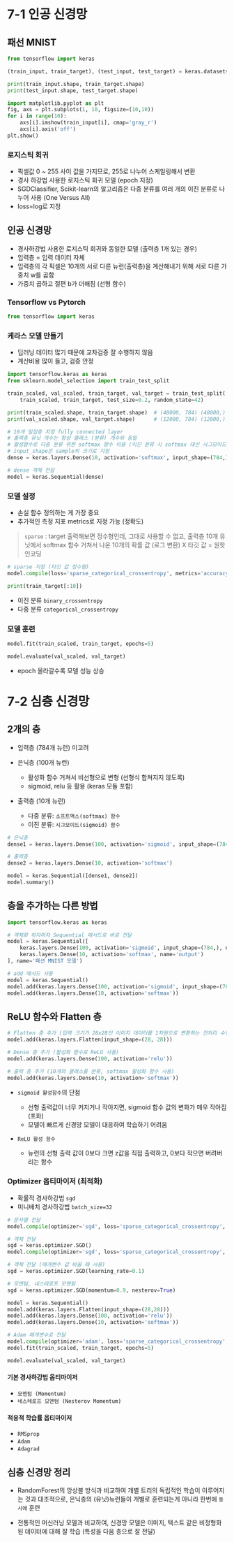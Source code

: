 # 7-1 인공 신경망

## 패선 MNIST
```python
from tensorflow import keras

(train_input, train_target), (test_input, test_target) = keras.datasets.fashion_mnist.load_data()

print(train_input.shape, train_target.shape)
print(test_input.shape, test_target.shape)

import matplotlib.pyplot as plt
fig, axs = plt.subplots(1, 10, figsize=(10,10))
for i in range(10):
    axs[i].imshow(train_input[i], cmap='gray_r')
    axs[i].axis('off')
plt.show()
```

### 로지스틱 회귀
- 픽셀값 0 ~ 255 사이 값을 가지므로, 255로 나누어 스케일링해서 변환
- 경사 하강법 사용한 로지스틱 회귀 모델 (epoch 지정)
- SGDClassifier, Scikit-learn의 알고리즘은 다중 분류를 여러 개의 이진 분류로 나누어 사용 (One Versus All)
- loss=log로 지정


## 인공 신경망
- 경사하강법 사용한 로지스틱 회귀와 동일한 모델 (출력층 1개 있는 경우)
- 입력층 = 입력 데이터 자체
- 입력층의 각 픽셀은 10개의 서로 다른 뉴런(출력층)을 계산해내기 위해 서로 다른 가중치 w를 곱함
- 가중치 곱하고 절편 b가 더해짐 (선형 함수)

### Tensorflow vs Pytorch
```python
from tensorflow import keras
```

### 케라스 모델 만들기
- 딥러닝 데이터 많기 때문에 교차검증 잘 수행하지 않음
- 계산비용 많이 들고, 검증 안정

```python
import tensorflow.keras as keras
from sklearn.model_selection import train_test_split

train_scaled, val_scaled, train_target, val_target = train_test_split(
    train_scaled, train_target, test_size=0.2, random_state=42)

print(train_scaled.shape, train_target.shape)  # (48000, 784) (48000,)
print(val_scaled.shape, val_target.shape)      # (12000, 784) (12000,)

# 10개 밀집층 지정 fully connected layer
# 출력층 유닛 개수는 항상 클래스 (분류) 개수와 동일
# 활성함수로 다중 분류 위한 softmax 함수 이용 (이진 분류 시 softmax 대신 시그모이드)
# input_shape은 sample의 크기로 지정
dense = keras.layers.Dense(10, activation='softmax', input_shape=(784,))

# dense 객체 전달
model = keras.Sequential(dense)
```

### 모델 설정
- 손실 함수 정의하는 게 가장 중요
- 추가적인 측정 지표 metrics로 지정 가능 (정확도)
> `sparse` :  target 출력해보면 정수형인데, 그대로 사용할 수 없고, 출력층 10개 유닛에서 softmax 함수 거쳐서 나온 10개의 확률 값 (로그 변환) X 타깃 값 = 원핫 인코딩

```python
# sparse 지정 (타깃 값 정수형)
model.compile(loss='sparse_categorical_crossentropy', metrics='accuracy')

print(train_target[:10])
```

- 이진 분류 `binary_crossentropy`
- 다중 분류 `categorical_crossentropy`

### 모델 훈련
```python
model.fit(train_scaled, train_target, epochs=5)

model.evaluate(val_scaled, val_target)
```
- epoch 올라갈수록 모델 성능 상승


# 7-2 심층 신경망
## 2개의 층
- 입력층 (784개 뉴런) 미고려
- 은닉층 (100개 뉴런)
    - 활성화 함수 거쳐서 비선형으로 변형 (선형식 합쳐지지 않도록)
    - sigmoid, relu 등 활용 (keras 모듈 포함)

- 출력층 (10개 뉴런) 
    - 다중 분류: `소프트맥스(softmax) 함수`
    - 이진 분류: `시그모이드(sigmoid) 함수`

```python
# 은닉층
dense1 = keras.layers.Dense(100, activation='sigmoid', input_shape=(784,))

# 출력층
dense2 = keras.layers.Dense(10, activation='softmax')

model = keras.Sequential([dense1, dense2])
model.summary()
```

## 층을 추가하는 다른 방법
```python
import tensorflow.keras as keras

# 객체화 하자마자 Sequential 메서드로 바로 전달
model = keras.Sequential([
    keras.layers.Dense(100, activation='sigmoid', input_shape=(784,), name='hidden'),
    keras.layers.Dense(10, activation='softmax', name='output')
], name='패션 MNIST 모델')

# add 메서드 사용
model = keras.Sequential()
model.add(keras.layers.Dense(100, activation='sigmoid', input_shape=(784,)))
model.add(keras.layers.Dense(10, activation='softmax'))
```

## ReLU 함수와 Flatten 층
```python
# Flatten 층 추가 (입력 크기가 28x28인 이미지 데이터를 1차원으로 변환하는 전처리 수행)
model.add(keras.layers.Flatten(input_shape=(28, 28)))

# Dense 층 추가 (활성화 함수로 ReLU 사용)
model.add(keras.layers.Dense(100, activation='relu'))

# 출력 층 추가 (10개의 클래스를 분류, softmax 활성화 함수 사용)
model.add(keras.layers.Dense(10, activation='softmax'))
```
- `sigmoid 활성함수`의 단점
    - 선형 출력값이 너무 커지거나 작아지면, sigmoid 함수 값의 변화가 매우 작아짐 (포화)
    - 모델이 빠르게 신경망 모델이 대응하여 학습하기 어려움

- `ReLU 활성 함수`
    - 뉴런의 선형 출력 값이 0보다 크면 z값을 직접 출력하고, 0보다 작으면 버려버리는 함수


### Optimizer 옵티마이저 (최적화)
- 확률적 경사하강법 `sgd`
- 미니배치 경사하강법 `batch_size=32`
```python
# 문자열 전달
model.compile(optimizer='sgd', loss='sparse_categorical_crossentropy', metrics='accuracy')

# 객체 전달 
sgd = keras.optimizer.SGD()
model.compile(optimizer='sgd', loss='sparse_categorical_crossentropy', metrics='accuracy')

# 객체 전달 (매개변수 값 바꿀 때 사용)
sgd = keras.optimizer.SGD(learning_rate=0.1)

# 모멘텀, 네스테로프 모멘텀
sgd = keras.optimizer.SGD(momentum=0.9, nesterov=True)

model = keras.Sequential()
model.add(keras.layers.Flatten(input_shape=(28,28)))
model.add(keras.layers.Dense(100, activation='relu'))
model.add(keras.layers.Dense(10, activation='softmax'))

# Adam 매개변수로 전달
model.compile(optimizer='adam', loss='sparse_categorical_crossentropy', metrics='accuracy')
model.fit(train_scaled, train_target, epochs=5)

model.evaluate(val_scaled, val_target)
```

#### 기본 경사하강법 옵티마이저
- `모멘텀 (Momentum)`
- `네스테로프 모멘텀 (Nesterov Momentum)`

#### 적응적 학습률 옵티마이저
- `RMSprop`
- `Adam`
- `Adagrad`

## 심층 신경망 정리
- RandomForest의 앙상블 방식과 비교하여 개별 트리의 독립적인 학습이 이루어지는 것과 대조적으로, 은닉층의 (유닛)뉴런들이 개별로 훈련되는게 아니라 한번에 `동시에` 훈련

- 전통적인 머신러닝 모델과 비교하여, 신경망 모델은 이미지, 텍스트 같은 비정형화된 데이터에 대해 잘 학습 (특성을 다음 층으로 잘 전달) 
